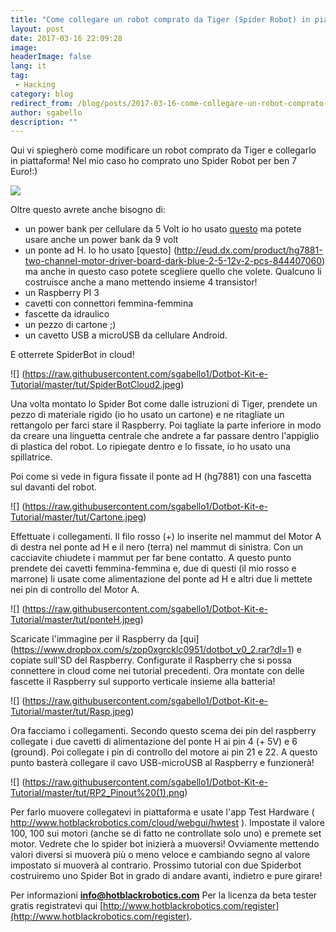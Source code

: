 ```yaml
---
title: "Come collegare un robot comprato da Tiger (Spider Robot) in piattaforma cloud !!"
layout: post
date: 2017-03-16 22:09:28
image:
headerImage: false
lang: it
tag:
 - Hacking
category: blog
redirect_from: /blog/posts/2017-03-16-come-collegare-un-robot-comprato-da-tiger-spider-robot-in-piattaforma-cloud
author: sgabello
description: ""
---
```


Qui vi spiegherò come modificare un robot comprato da Tiger e collegarlo in piattaforma! Nel mio caso ho comprato uno Spider Robot per ben 7 Euro!:)

![](https://pbs.twimg.com/media/CWmEXs7WUAABSLl.jpg)

Oltre questo avrete anche bisogno di:

* un power bank per cellulare da 5 Volt io ho usato [questo](http://www.dx.com/p/cylinder-shaped-external-6000mah-emergency-power-battery-charger-for-iphone-cell-phone-silver-206652#.WFFUEh9ifCI) ma potete usare anche un power bank da 9 volt
* un ponte ad H. Io ho usato [questo] (http://eud.dx.com/product/hg7881-two-channel-motor-driver-board-dark-blue-2-5-12v-2-pcs-844407060) ma anche in questo caso potete scegliere quello che volete. Qualcuno li costruisce anche a mano mettendo insieme 4 transistor!
* un Raspberry PI 3
* cavetti con connettori femmina-femmina
* fascette da idraulico
* un pezzo di cartone ;)
* un cavetto USB a microUSB da cellulare Android.

E otterrete SpiderBot in cloud!

![] (https://raw.githubusercontent.com/sgabello1/Dotbot-Kit-e-Tutorial/master/tut/SpiderBotCloud2.jpeg)

Una volta montato lo Spider Bot come dalle istruzioni di Tiger, prendete un pezzo di materiale rigido  (io ho usato un cartone) e ne ritagliate un rettangolo per farci stare il Raspberry. Poi tagliate la parte inferiore in modo da creare una linguetta centrale che andrete a far passare dentro l'appiglio di plastica del robot. Lo ripiegate dentro e lo fissate, io ho usato una spillatrice.

Poi come si vede in figura fissate il ponte ad H (hg7881) con una fascetta sul davanti del robot.  

![] (https://raw.githubusercontent.com/sgabello1/Dotbot-Kit-e-Tutorial/master/tut/Cartone.jpeg)

Effettuate i collegamenti. Il filo rosso (+) lo inserite nel mammut del Motor A di destra nel ponte ad H e il nero (terra) nel mammut di sinistra. Con un cacciavite chiudete i mammut per far bene contatto. A questo punto prendete dei cavetti femmina-femmina e, due di questi (il mio rosso e marrone) li usate come alimentazione del ponte ad H e altri due li mettete nei pin di controllo del Motor A.

![] (https://raw.githubusercontent.com/sgabello1/Dotbot-Kit-e-Tutorial/master/tut/ponteH.jpeg)

Scaricate l'immagine per il Raspberry da [qui] (https://www.dropbox.com/s/zop0xgrcklc0951/dotbot_v0_2.rar?dl=1) e copiate sull'SD del Raspberry. Configurate il Raspberry che si possa connettere in cloud come nei tutorial precedenti. Ora montate con delle fascette il Raspberry sul supporto verticale insieme alla batteria!

![] (https://raw.githubusercontent.com/sgabello1/Dotbot-Kit-e-Tutorial/master/tut/Rasp.jpeg)

Ora facciamo i collegamenti. Secondo questo scema dei pin del raspberry collegate i due cavetti di alimentazione del ponte H ai pin 4 (+ 5V) e 6 (ground). Poi collegate i pin di controllo del motore ai pin 21 e 22. A questo punto basterà collegare il cavo USB-microUSB al Raspberry e funzionerà!

![] (https://raw.githubusercontent.com/sgabello1/Dotbot-Kit-e-Tutorial/master/tut/RP2_Pinout%20(1).png)

Per farlo muovere collegatevi in piattaforma e usate l'app Test Hardware ( http://www.hotblackrobotics.com/cloud/webgui/hwtest ). Impostate il valore 100, 100 sui motori (anche se di fatto ne controllate solo uno) e premete set motor. Vedrete che lo spider bot inizierà a muoversi! Ovviamente mettendo valori diversi si muoverà più o meno veloce e cambiando segno al valore impostato si muoverà al contrario. Prossimo tutorial con due Spiderbot costruiremo uno Spider Bot in grado di andare avanti, indietro e pure girare!

Per informazioni **info@hotblackrobotics.com**
Per la licenza da beta tester gratis registratevi qui [http://www.hotblackrobotics.com/register](http://www.hotblackrobotics.com/register).
